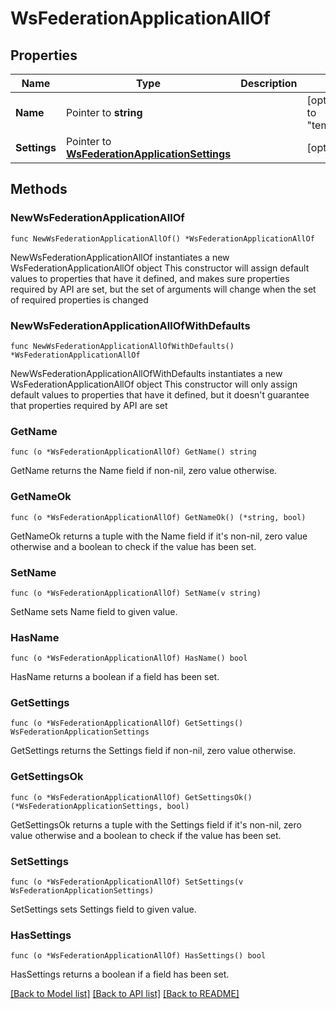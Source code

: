 # WsFederationApplicationAllOf

## Properties

Name | Type | Description | Notes
------------ | ------------- | ------------- | -------------
**Name** | Pointer to **string** |  | [optional] [default to "template_wsfed"]
**Settings** | Pointer to [**WsFederationApplicationSettings**](WsFederationApplicationSettings.md) |  | [optional] 

## Methods

### NewWsFederationApplicationAllOf

`func NewWsFederationApplicationAllOf() *WsFederationApplicationAllOf`

NewWsFederationApplicationAllOf instantiates a new WsFederationApplicationAllOf object
This constructor will assign default values to properties that have it defined,
and makes sure properties required by API are set, but the set of arguments
will change when the set of required properties is changed

### NewWsFederationApplicationAllOfWithDefaults

`func NewWsFederationApplicationAllOfWithDefaults() *WsFederationApplicationAllOf`

NewWsFederationApplicationAllOfWithDefaults instantiates a new WsFederationApplicationAllOf object
This constructor will only assign default values to properties that have it defined,
but it doesn't guarantee that properties required by API are set

### GetName

`func (o *WsFederationApplicationAllOf) GetName() string`

GetName returns the Name field if non-nil, zero value otherwise.

### GetNameOk

`func (o *WsFederationApplicationAllOf) GetNameOk() (*string, bool)`

GetNameOk returns a tuple with the Name field if it's non-nil, zero value otherwise
and a boolean to check if the value has been set.

### SetName

`func (o *WsFederationApplicationAllOf) SetName(v string)`

SetName sets Name field to given value.

### HasName

`func (o *WsFederationApplicationAllOf) HasName() bool`

HasName returns a boolean if a field has been set.

### GetSettings

`func (o *WsFederationApplicationAllOf) GetSettings() WsFederationApplicationSettings`

GetSettings returns the Settings field if non-nil, zero value otherwise.

### GetSettingsOk

`func (o *WsFederationApplicationAllOf) GetSettingsOk() (*WsFederationApplicationSettings, bool)`

GetSettingsOk returns a tuple with the Settings field if it's non-nil, zero value otherwise
and a boolean to check if the value has been set.

### SetSettings

`func (o *WsFederationApplicationAllOf) SetSettings(v WsFederationApplicationSettings)`

SetSettings sets Settings field to given value.

### HasSettings

`func (o *WsFederationApplicationAllOf) HasSettings() bool`

HasSettings returns a boolean if a field has been set.


[[Back to Model list]](../README.md#documentation-for-models) [[Back to API list]](../README.md#documentation-for-api-endpoints) [[Back to README]](../README.md)


